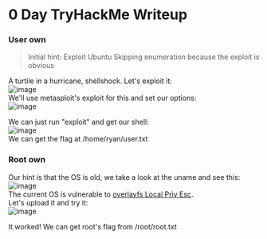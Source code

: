 # 0 Day TryHackMe Writeup

### User own  
> Initial hint: Exploit Ubuntu
> Skipping enumeration because the exploit is obvious

A turtile in a hurricane, shellshock. Let's exploit it:  
![image](https://user-images.githubusercontent.com/65077960/125212074-d7eaca00-e2a2-11eb-86cb-05958d06cd31.png)  
We'll use metasploit's exploit for this and set our options:  
![image](https://user-images.githubusercontent.com/65077960/125212157-6b23ff80-e2a3-11eb-8712-7f88ea7bb6a3.png)  

We can just run "exploit" and get our shell:  
![image](https://user-images.githubusercontent.com/65077960/125212190-97d81700-e2a3-11eb-977f-8207f6205521.png)  
We can get the flag at /home/ryan/user.txt

### Root own  
Our hint is that the OS is old, we take a look at the uname and see this:  
![image](https://user-images.githubusercontent.com/65077960/125212682-09fe2b00-e2a7-11eb-9bc9-1c20123caf0c.png)  
The current OS is vulnerable to [overlayfs Local Priv Esc](https://www.exploit-db.com/exploits/37292).  
Let's upload it and try it:  
![image](https://user-images.githubusercontent.com/65077960/125212859-0fa84080-e2a8-11eb-93d9-c06e7e6723f7.png)  

It worked! We can get root's flag from /root/root.txt
